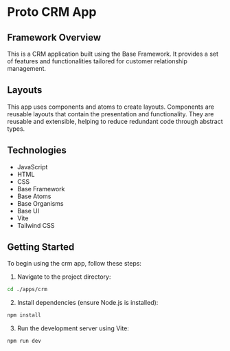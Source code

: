 # Proto CRM App

## Framework Overview

This is a CRM application built using the Base Framework. It provides a set of features and functionalities tailored for customer relationship management.

## Layouts

This app uses components and atoms to create layouts. Components are reusable layouts that contain the presentation and functionality. They are reusable and extensible, helping to reduce redundant code through abstract types.

## Technologies

- JavaScript
- HTML
- CSS
- Base Framework
- Base Atoms
- Base Organisms
- Base UI
- Vite
- Tailwind CSS

## Getting Started

To begin using the crm app, follow these steps:

1. Navigate to the project directory:
```bash
cd ./apps/crm
```

2. Install dependencies (ensure Node.js is installed):
```bash
npm install
```
3. Run the development server using Vite:
```bash
npm run dev
```